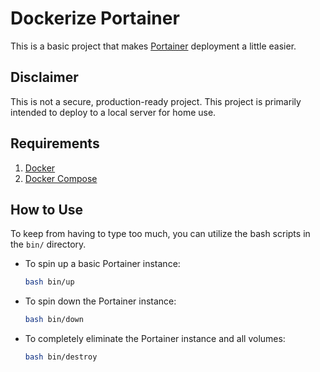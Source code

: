 # Dockerize Portainer

This is a basic project that makes [Portainer](https://www.portainer.io/) deployment a little easier.

## Disclaimer

This is not a secure,
production-ready project.
This project is primarily intended to deploy to a local server for home use.

## Requirements

1.  [Docker](https://docs.docker.com/install/)
1.  [Docker Compose](https://docs.docker.com/compose/install/)

## How to Use

To keep from having to type too much,
you can utilize the bash scripts in the `bin/` directory.

*   To spin up a basic Portainer instance:

    ```bash
    bash bin/up
    ```

*   To spin down the Portainer instance:

    ```bash
    bash bin/down
    ```

*   To completely eliminate the Portainer instance and all volumes:

    ```bash
    bash bin/destroy
    ```

